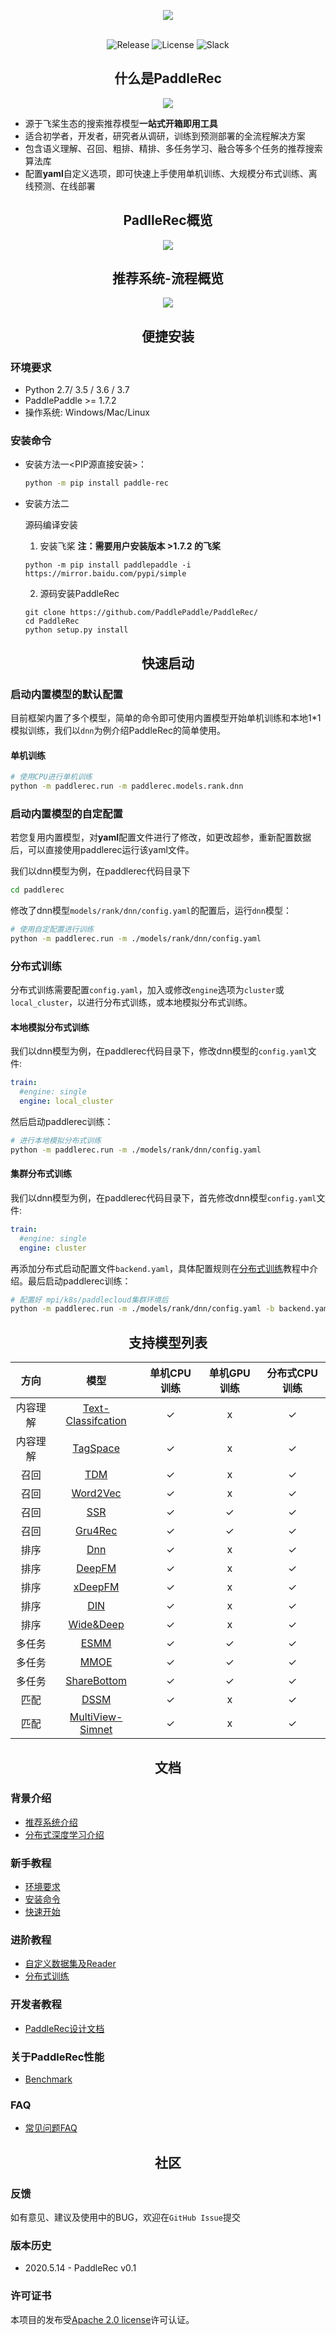 <p align="center">
<img align="center" src="doc/imgs/logo.png">
<p>

<p align="center">
    <br>
    <img alt="Release" src="https://img.shields.io/badge/Release-0.1.0-yellowgreen">
    <img alt="License" src="https://img.shields.io/github/license/PaddlePaddle/Serving">
    <img alt="Slack" src="https://img.shields.io/badge/Join-Slack-green">
    <br>
<p>


<h2 align="center">什么是PaddleRec</h2>

<p align="center">
<img align="center" src="doc/imgs/structure.png">
<p>

- 源于飞桨生态的搜索推荐模型**一站式开箱即用工具** 
- 适合初学者，开发者，研究者从调研，训练到预测部署的全流程解决方案
- 包含语义理解、召回、粗排、精排、多任务学习、融合等多个任务的推荐搜索算法库
- 配置**yaml**自定义选项，即可快速上手使用单机训练、大规模分布式训练、离线预测、在线部署


<h2 align="center">PadlleRec概览</h2>

<p align="center">
<img align="center" src="doc/imgs/overview.png">
<p>


<h2 align="center">推荐系统-流程概览</h2>

<p align="center">
<img align="center" src="doc/imgs/rec-overview.png">
<p>

<h2 align="center">便捷安装</h2>

### 环境要求
* Python 2.7/ 3.5 / 3.6 / 3.7
* PaddlePaddle  >= 1.7.2
* 操作系统: Windows/Mac/Linux
  
### 安装命令

- 安装方法一<PIP源直接安装>：
  ```bash
  python -m pip install paddle-rec
  ```

- 安装方法二

  源码编译安装
  1. 安装飞桨  **注：需要用户安装版本 >1.7.2 的飞桨**

    ```shell
    python -m pip install paddlepaddle -i https://mirror.baidu.com/pypi/simple
    ```

  2. 源码安装PaddleRec

    ```
    git clone https://github.com/PaddlePaddle/PaddleRec/
    cd PaddleRec
    python setup.py install
    ```


<h2 align="center">快速启动</h2>

### 启动内置模型的默认配置

目前框架内置了多个模型，简单的命令即可使用内置模型开始单机训练和本地1*1模拟训练，我们以`dnn`为例介绍PaddleRec的简单使用。

#### 单机训练

```bash
# 使用CPU进行单机训练
python -m paddlerec.run -m paddlerec.models.rank.dnn  
```

### 启动内置模型的自定配置

若您复用内置模型，对**yaml**配置文件进行了修改，如更改超参，重新配置数据后，可以直接使用paddlerec运行该yaml文件。

我们以dnn模型为例，在paddlerec代码目录下
```bash
cd paddlerec
```

修改了dnn模型`models/rank/dnn/config.yaml`的配置后，运行`dnn`模型：
```bash
# 使用自定配置进行训练
python -m paddlerec.run -m ./models/rank/dnn/config.yaml 
```

### 分布式训练

分布式训练需要配置`config.yaml`，加入或修改`engine`选项为`cluster`或`local_cluster`，以进行分布式训练，或本地模拟分布式训练。

#### 本地模拟分布式训练

我们以dnn模型为例，在paddlerec代码目录下，修改dnn模型的`config.yaml`文件:

```yaml
train:
  #engine: single
  engine: local_cluster
```
然后启动paddlerec训练：

```bash
# 进行本地模拟分布式训练
python -m paddlerec.run -m ./models/rank/dnn/config.yaml  
```

#### 集群分布式训练

我们以dnn模型为例，在paddlerec代码目录下，首先修改dnn模型`config.yaml`文件:

```yaml
train:
  #engine: single
  engine: cluster
```
再添加分布式启动配置文件`backend.yaml`，具体配置规则在[分布式训练](doc/distributed_train.md)教程中介绍。最后启动paddlerec训练：

```bash
# 配置好 mpi/k8s/paddlecloud集群环境后
python -m paddlerec.run -m ./models/rank/dnn/config.yaml -b backend.yaml
```


<h2 align="center">支持模型列表</h2>


|   方向   |                                   模型                                    | 单机CPU训练 | 单机GPU训练 | 分布式CPU训练 |
| :------: | :-----------------------------------------------------------------------: | :---------: | :---------: | :-----------: |
| 内容理解 | [Text-Classifcation](models/contentunderstanding/classification/model.py) |      ✓      |      x      |       ✓       |
| 内容理解 |         [TagSpace](models/contentunderstanding/tagspace/model.py)         |      ✓      |      x      |       ✓       |
|   召回   |                   [TDM](models/treebased/tdm/model.py)                    |      ✓      |      x      |       ✓       |
|   召回   |                [Word2Vec](models/recall/word2vec/model.py)                |      ✓      |      x      |       ✓       |
|   召回   |                     [SSR](models/recall/ssr/model.py)                     |      ✓      |      ✓      |       ✓       |
|   召回   |                 [Gru4Rec](models/recall/gru4rec/model.py)                 |      ✓      |      ✓      |       ✓       |
|   排序   |                      [Dnn](models/rank/dnn/model.py)                      |      ✓      |      x      |       ✓       |
|   排序   |                   [DeepFM](models/rank/deepfm/model.py)                   |      ✓      |      x      |       ✓       |
|   排序   |                  [xDeepFM](models/rank/xdeepfm/model.py)                  |      ✓      |      x      |       ✓       |
|   排序   |                      [DIN](models/rank/din/model.py)                      |      ✓      |      x      |       ✓       |
|   排序   |                [Wide&Deep](models/rank/wide_deep/model.py)                |      ✓      |      x      |       ✓       |
|  多任务  |                  [ESMM](models/multitask/esmm/model.py)                   |      ✓      |      ✓      |       ✓       |
|  多任务  |                  [MMOE](models/multitask/mmoe/model.py)                   |      ✓      |      ✓      |       ✓       |
|  多任务  |           [ShareBottom](models/multitask/share-bottom/model.py)           |      ✓      |      ✓      |       ✓       |
|   匹配   |                    [DSSM](models/match/dssm/model.py)                     |      ✓      |      x      |       ✓       |
|   匹配   |        [MultiView-Simnet](models/match/multiview-simnet/model.py)         |      ✓      |      x      |       ✓       |



<h2 align="center">文档</h2>

### 背景介绍
* [推荐系统介绍](doc/rec_background.md)
* [分布式深度学习介绍](doc/ps_background.md)

### 新手教程
* [环境要求](#环境要求)
* [安装命令](#安装命令)
* [快速开始](#启动内置模型的默认配置)

### 进阶教程
* [自定义数据集及Reader](doc/custom_dataset_reader.md)
* [分布式训练](doc/distributed_train.md)

### 开发者教程
* [PaddleRec设计文档](doc/design.md)

### 关于PaddleRec性能
* [Benchmark](doc/benchmark.md)

### FAQ
* [常见问题FAQ](doc/faq.md)


<h2 align="center">社区</h2>

### 反馈
如有意见、建议及使用中的BUG，欢迎在`GitHub Issue`提交

### 版本历史
- 2020.5.14 - PaddleRec v0.1
  
### 许可证书
本项目的发布受[Apache 2.0 license](LICENSE)许可认证。
  
